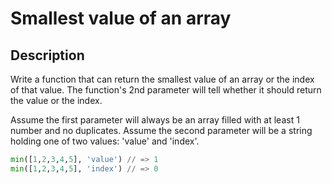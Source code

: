 # Smallest value of an array

## Description

Write a function that can return the smallest value of an array or the index of that value. The function's 2nd parameter will tell whether it should return the value or the index.

Assume the first parameter will always be an array filled with at least 1 number and no duplicates. Assume the second parameter will be a string holding one of two values: 'value' and 'index'.

```python
min([1,2,3,4,5], 'value') // => 1
min([1,2,3,4,5], 'index') // => 0
```
